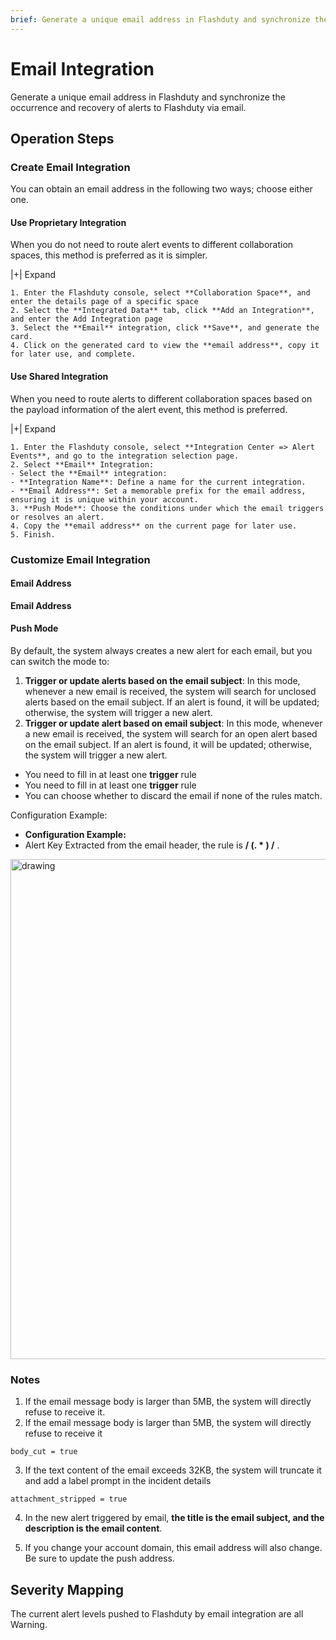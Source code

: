 ```yaml
---
brief: Generate a unique email address in Flashduty and synchronize the occurrence and recovery of alerts to Flashduty via email
---
```


# Email Integration

Generate a unique email address in Flashduty and synchronize the occurrence and recovery of alerts to Flashduty via email.

## Operation Steps

### Create Email Integration

You can obtain an email address in the following two ways; choose either one.

#### Use Proprietary Integration

When you do not need to route alert events to different collaboration spaces, this method is preferred as it is simpler.

|+| Expand

    1. Enter the Flashduty console, select **Collaboration Space**, and enter the details page of a specific space
    2. Select the **Integrated Data** tab, click **Add an Integration**, and enter the Add Integration page
    3. Select the **Email** integration, click **Save**, and generate the card.
    4. Click on the generated card to view the **email address**, copy it for later use, and complete.

#### Use Shared Integration

When you need to route alerts to different collaboration spaces based on the payload information of the alert event, this method is preferred.

|+| Expand

    1. Enter the Flashduty console, select **Integration Center => Alert Events**, and go to the integration selection page.
    2. Select **Email** Integration:
    - Select the **Email** integration:
    - **Integration Name**: Define a name for the current integration.
    - **Email Address**: Set a memorable prefix for the email address, ensuring it is unique within your account.
    3. **Push Mode**: Choose the conditions under which the email triggers or resolves an alert.
    4. Copy the **email address** on the current page for later use.
    5. Finish.

### Customize Email Integration

#### Email Address

**Email Address**

#### Push Mode

By default, the system always creates a new alert for each email, but you can switch the mode to:

1. **Trigger or update alerts based on the email subject**: In this mode, whenever a new email is received, the system will search for unclosed alerts based on the email subject. If an alert is found, it will be updated; otherwise, the system will trigger a new alert.
2. **Trigger or update alert based on email subject**: In this mode, whenever a new email is received, the system will search for an open alert based on the email subject. If an alert is found, it will be updated; otherwise, the system will trigger a new alert.

- You need to fill in at least one **trigger** rule
- You need to fill in at least one **trigger** rule
- You can choose whether to discard the email if none of the rules match.

Configuration Example:

- **Configuration Example:**
- Alert Key Extracted from the email header, the rule is **/ (. * ) /** .

<img src="https://fcdoc.github.io/img/zh/flashduty/mixin/alert_integration/email/1.avif" alt="drawing" width="800"/>

### Notes

1. If the email message body is larger than 5MB, the system will directly refuse to receive it.
2. If the email message body is larger than 5MB, the system will directly refuse to receive it

```
body_cut = true
```

3. If the text content of the email exceeds 32KB, the system will truncate it and add a label prompt in the incident details

```
attachment_stripped = true
```

4. In the new alert triggered by email, **the title is the email subject, and the description is the email content**.

5. If you change your account domain, this email address will also change. Be sure to update the push address.

## Severity Mapping

The current alert levels pushed to Flashduty by email integration are all Warning.